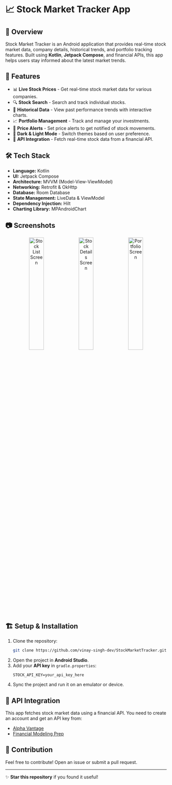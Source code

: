# 📈 Stock Market Tracker App

## 📌 Overview
Stock Market Tracker is an Android application that provides real-time stock market data, company details, historical trends, and portfolio tracking features. Built using **Kotlin**, **Jetpack Compose**, and financial APIs, this app helps users stay informed about the latest market trends.

## 🚀 Features
- 📊 **Live Stock Prices** - Get real-time stock market data for various companies.
- 🔍 **Stock Search** - Search and track individual stocks.
- 📅 **Historical Data** - View past performance trends with interactive charts. 
- 📈 **Portfolio Management** - Track and manage your investments. 
- 🔔 **Price Alerts** - Set price alerts to get notified of stock movements.
- 🌙 **Dark & Light Mode** - Switch themes based on user preference.
- 📡 **API Integration** - Fetch real-time stock data from a financial API.

## 🛠 Tech Stack
- **Language:** Kotlin
- **UI:** Jetpack Compose
- **Architecture:** MVVM (Model-View-ViewModel)
- **Networking:** Retrofit & OkHttp
- **Database:** Room Database
- **State Management:** LiveData & ViewModel
- **Dependency Injection:** Hilt
- **Charting Library:** MPAndroidChart

## 📷 Screenshots
<p align="center">
  <img src="https://via.placeholder.com/300" alt="Stock List Screen" width="30%"/>
  <img src="https://via.placeholder.com/300" alt="Stock Details Screen" width="30%"/>
  <img src="https://via.placeholder.com/300" alt="Portfolio Screen" width="30%"/>
</p>

## 🏗 Setup & Installation
1. Clone the repository:
   ```bash
   git clone https://github.com/vinay-singh-dev/StockMarketTracker.git
   ```
2. Open the project in **Android Studio**.
3. Add your **API key** in `gradle.properties`:
   ```properties
   STOCK_API_KEY=your_api_key_here
   ```
4. Sync the project and run it on an emulator or device.

## 📌 API Integration
This app fetches stock market data using a financial API. You need to create an account and get an API key from:
- [Alpha Vantage](https://www.alphavantage.co/)
- [Financial Modeling Prep](https://financialmodelingprep.com/)

## 🤝 Contribution
Feel free to contribute! Open an issue or submit a pull request.

---
✨ **Star this repository** if you found it useful!
